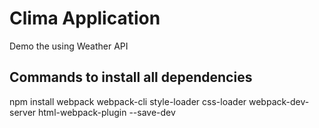 # Clima Application
Demo the using Weather API

## Commands to install all dependencies
npm install webpack webpack-cli style-loader css-loader webpack-dev-server html-webpack-plugin --save-dev
